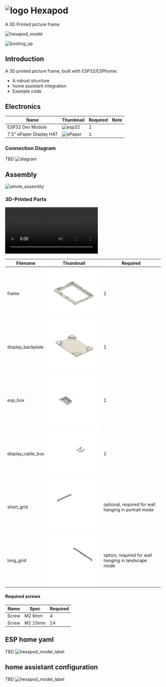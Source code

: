 # <img src="./redering/hexapod-logo.svg" alt="logo" width="64"/> Hexapod

A 3D Printed picture frame

![hexapod_model](./images/hexapod_model.jpg)

![booting_up](./images/booting_up.gif)

## Introduction

A 3D printed picture frame, built with ESP32/ESPhome:

- A robust structure
- home assistant integration
- Example code

## Electronics

| Name                       | Thumbnail                                                                | Required          | Note      |
| -------------------------- | ------------------------------------------------------------------------ | ----------------- | --------- |
| ESP32 Dev Module           | <img src="./images/esp32.jpg" alt="esp32" width="300"/>                  | 1                 |           |
| 7,5" ePaper Display HAT    | <img src="https://www.waveshare.com/w/upload/thumb/d/d9/7.5inch-e-paper-hat-b-4.jpg/450px-7.5inch-e-paper-hat-b-4.jpg" alt="ePaper" width="300"/>  | 1                 |           |

### Connection Diagram

TBD
![diagram](./images/diagram.svg)

## Assembly

![whole_assembly](./images/assembly_whole.gif)

### 3D-Printed Parts

![body_assembly](./rendering/assembly.avi)

| Filename       | Thumbnail                                                                                   | Required |
| -------------- | ------------------------------------------------------------------------------------------- | -------- |
| frame             | <img src="./print/rendering/frame.png" alt="frame" width="300"/>                         | 1        |
| display_backplate | <img src="./print/rendering/display_backplate.png" alt="display_backplate" width="300"/> | 1        |
| esp_box           | <img src="./print/rendering/esp_box.png" alt="esp_box" width="300"/>                     | 1        |
| display_cable_box | <img src="./print/rendering/display_cable_box.png" alt="display_cable_box" width="300"/> | 1        |
| short_grid        | <img src="./print/rendering/short_grid.png" alt="short_grid" width="300"/>               | optional, required for wall hanging in portrait mode |
| long_grid         | <img src="./print/rendering/long_grid.png" alt="long_grid" width="300"/>                 | option, required for wall hanging in landscape mode |

#### Required screws

| Name      | Spec    | Required |
| --------- | ------- | -------- |
| Screw     | M2 6mm  | 4        |
| Screw     | M2 10mm | 14       |

## ESP home yaml

TBD
![hexapod_model_label](./images/hexapod_model_label.svg)

## home assistant configuration

TBD
![hexapod_model_label](./images/hexapod_model_label.svg)
